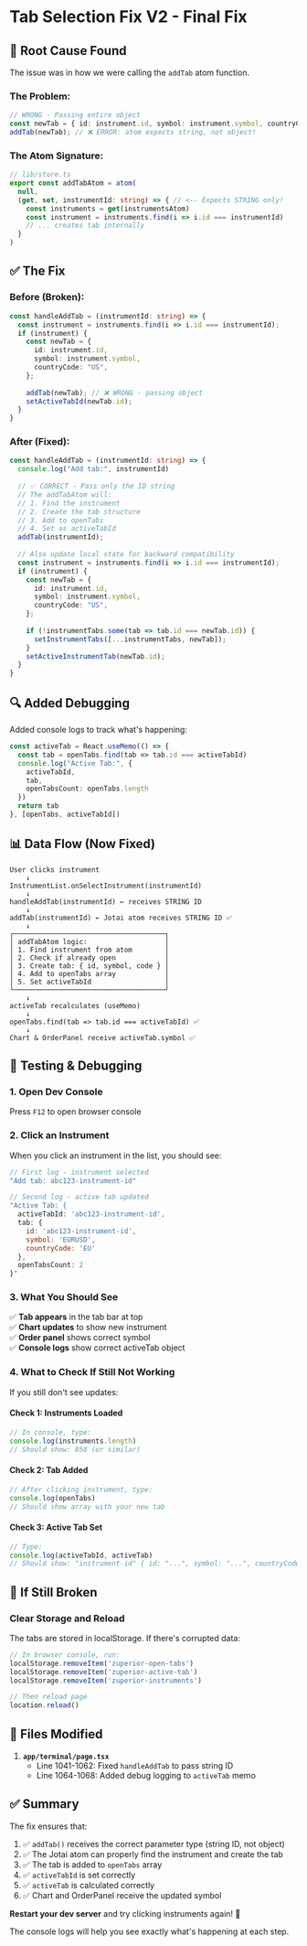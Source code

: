 # Tab Selection Fix V2 - Final Fix

## 🐛 Root Cause Found

The issue was in how we were calling the `addTab` atom function.

### The Problem:
```typescript
// WRONG - Passing entire object
const newTab = { id: instrument.id, symbol: instrument.symbol, countryCode: "US" };
addTab(newTab); // ❌ ERROR: atom expects string, not object!
```

### The Atom Signature:
```typescript
// lib/store.ts
export const addTabAtom = atom(
  null,
  (get, set, instrumentId: string) => { // <-- Expects STRING only!
    const instruments = get(instrumentsAtom)
    const instrument = instruments.find(i => i.id === instrumentId)
    // ... creates tab internally
  }
)
```

## ✅ The Fix

### Before (Broken):
```typescript
const handleAddTab = (instrumentId: string) => {
  const instrument = instruments.find(i => i.id === instrumentId);
  if (instrument) {
    const newTab = {
      id: instrument.id,
      symbol: instrument.symbol,
      countryCode: "US",
    };
    
    addTab(newTab); // ❌ WRONG - passing object
    setActiveTabId(newTab.id);
  }
}
```

### After (Fixed):
```typescript
const handleAddTab = (instrumentId: string) => {
  console.log("Add tab:", instrumentId)
  
  // ✅ CORRECT - Pass only the ID string
  // The addTabAtom will:
  // 1. Find the instrument
  // 2. Create the tab structure
  // 3. Add to openTabs
  // 4. Set as activeTabId
  addTab(instrumentId);
  
  // Also update local state for backward compatibility
  const instrument = instruments.find(i => i.id === instrumentId);
  if (instrument) {
    const newTab = {
      id: instrument.id,
      symbol: instrument.symbol,
      countryCode: "US",
    };
    
    if (!instrumentTabs.some(tab => tab.id === newTab.id)) {
      setInstrumentTabs([...instrumentTabs, newTab]);
    }
    setActiveInstrumentTab(newTab.id);
  }
}
```

## 🔍 Added Debugging

Added console logs to track what's happening:

```typescript
const activeTab = React.useMemo(() => {
  const tab = openTabs.find(tab => tab.id === activeTabId)
  console.log("Active Tab:", { 
    activeTabId, 
    tab, 
    openTabsCount: openTabs.length 
  })
  return tab
}, [openTabs, activeTabId])
```

## 📊 Data Flow (Now Fixed)

```
User clicks instrument
    ↓
InstrumentList.onSelectInstrument(instrumentId)
    ↓
handleAddTab(instrumentId) ← receives STRING ID
    ↓
addTab(instrumentId) ← Jotai atom receives STRING ID ✅
    ↓
┌─────────────────────────────────────┐
│ addTabAtom logic:                   │
│ 1. Find instrument from atom        │
│ 2. Check if already open            │
│ 3. Create tab: { id, symbol, code } │
│ 4. Add to openTabs array            │
│ 5. Set activeTabId                  │
└─────────────────────────────────────┘
    ↓
activeTab recalculates (useMemo)
    ↓
openTabs.find(tab => tab.id === activeTabId) ✅
    ↓
Chart & OrderPanel receive activeTab.symbol ✅
```

## 🧪 Testing & Debugging

### 1. Open Dev Console
Press `F12` to open browser console

### 2. Click an Instrument
When you click an instrument in the list, you should see:

```javascript
// First log - instrument selected
"Add tab: abc123-instrument-id"

// Second log - active tab updated
"Active Tab: {
  activeTabId: 'abc123-instrument-id',
  tab: {
    id: 'abc123-instrument-id',
    symbol: 'EURUSD',
    countryCode: 'EU'
  },
  openTabsCount: 2
}"
```

### 3. What You Should See

✅ **Tab appears** in the tab bar at top  
✅ **Chart updates** to show new instrument  
✅ **Order panel** shows correct symbol  
✅ **Console logs** show correct activeTab object  

### 4. What to Check If Still Not Working

If you still don't see updates:

#### Check 1: Instruments Loaded
```javascript
// In console, type:
console.log(instruments.length)
// Should show: 858 (or similar)
```

#### Check 2: Tab Added
```javascript
// After clicking instrument, type:
console.log(openTabs)
// Should show array with your new tab
```

#### Check 3: Active Tab Set
```javascript
// Type:
console.log(activeTabId, activeTab)
// Should show: "instrument-id" { id: "...", symbol: "...", countryCode: "..." }
```

## 🔧 If Still Broken

### Clear Storage and Reload
The tabs are stored in localStorage. If there's corrupted data:

```javascript
// In browser console, run:
localStorage.removeItem('zuperior-open-tabs')
localStorage.removeItem('zuperior-active-tab')
localStorage.removeItem('zuperior-instruments')

// Then reload page
location.reload()
```

## 📝 Files Modified

1. **`app/terminal/page.tsx`**
   - Line 1041-1062: Fixed `handleAddTab` to pass string ID
   - Line 1064-1068: Added debug logging to `activeTab` memo

## ✅ Summary

The fix ensures that:
1. ✅ `addTab()` receives the correct parameter type (string ID, not object)
2. ✅ The Jotai atom can properly find the instrument and create the tab
3. ✅ The tab is added to `openTabs` array
4. ✅ `activeTabId` is set correctly
5. ✅ `activeTab` is calculated correctly
6. ✅ Chart and OrderPanel receive the updated symbol

**Restart your dev server** and try clicking instruments again! 🚀

The console logs will help you see exactly what's happening at each step.

